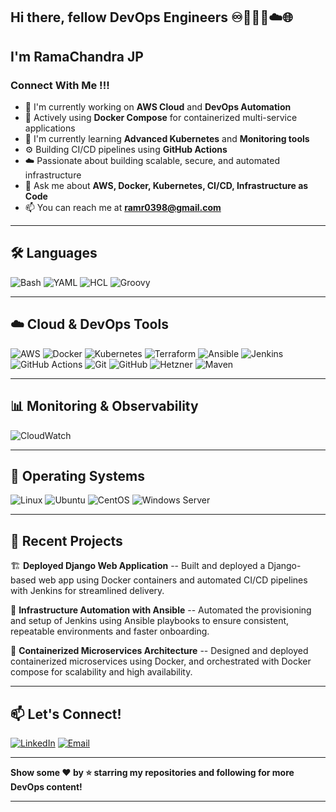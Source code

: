 ## Hi there, fellow DevOps Engineers ♾️👨🏼‍💻☁️🌐

## I'm RamaChandra JP

### Connect With Me !!!

- 🔭 I'm currently working on **AWS Cloud** and **DevOps Automation**
- 🐳 Actively using **Docker Compose** for containerized multi-service applications 
- 🌱 I'm currently learning **Advanced Kubernetes** and **Monitoring tools**
- ⚙️ Building CI/CD pipelines using **GitHub Actions**
- ☁️ Passionate about building scalable, secure, and automated infrastructure
- 💬 Ask me about **AWS, Docker, Kubernetes, CI/CD, Infrastructure as Code**
- 📫 You can reach me at **ramr0398@gmail.com**

---

## 🛠️ Languages

![Bash](https://img.shields.io/badge/-Bash-4EAA25?style=flat-square&logo=gnu-bash&logoColor=white)
![YAML](https://img.shields.io/badge/-YAML-CB171E?style=flat-square&logo=yaml&logoColor=white)
![HCL](https://img.shields.io/badge/-HCL-623CE4?style=flat-square&logo=terraform&logoColor=white)
![Groovy](https://img.shields.io/badge/-Groovy-4298B8?style=flat-square&logo=apache-groovy&logoColor=white)


---

## ☁️ Cloud & DevOps Tools

![AWS](https://img.shields.io/badge/-AWS-232F3E?style=flat-square&logo=amazon-aws&logoColor=white)
![Docker](https://img.shields.io/badge/-Docker-2496ED?style=flat-square&logo=docker&logoColor=white)
![Kubernetes](https://img.shields.io/badge/-Kubernetes-326CE5?style=flat-square&logo=kubernetes&logoColor=white)
![Terraform](https://img.shields.io/badge/-Terraform-623CE4?style=flat-square&logo=terraform&logoColor=white)
![Ansible](https://img.shields.io/badge/-Ansible-EE0000?style=flat-square&logo=ansible&logoColor=white)
![Jenkins](https://img.shields.io/badge/-Jenkins-D24939?style=flat-square&logo=jenkins&logoColor=white)
![GitHub Actions](https://img.shields.io/badge/-GitHub%20Actions-2088FF?style=flat-square&logo=github-actions&logoColor=white)
![Git](https://img.shields.io/badge/-Git-F05032?style=flat-square&logo=git&logoColor=white)
![GitHub](https://img.shields.io/badge/-GitHub-181717?style=flat-square&logo=github&logoColor=white)
![Hetzner](https://img.shields.io/badge/-Hetzner-D50C2D?style=flat-square&logo=hetzner&logoColor=white)
![Maven](https://img.shields.io/badge/-Maven-C71A36?style=flat-square&logo=apache-maven&logoColor=white)


---

## 📊 Monitoring & Observability

![CloudWatch](https://img.shields.io/badge/-CloudWatch-232F3E?style=flat-square&logo=amazon-aws&logoColor=white)

---

## 🐧 Operating Systems

![Linux](https://img.shields.io/badge/-Linux-FCC624?style=flat-square&logo=linux&logoColor=black)
![Ubuntu](https://img.shields.io/badge/-Ubuntu-E95420?style=flat-square&logo=ubuntu&logoColor=white)
![CentOS](https://img.shields.io/badge/-CentOS-262577?style=flat-square&logo=centos&logoColor=white)
![Windows Server](https://img.shields.io/badge/-Windows%20Server-0078D6?style=flat-square&logo=windows&logoColor=white)

---

## 🚀 Recent Projects

🏗️ **Deployed Django Web Application** --
Built and deployed a Django-based web app using Docker containers and automated CI/CD pipelines with Jenkins for streamlined delivery.

🔄 **Infrastructure Automation with Ansible** --
Automated the provisioning and setup of Jenkins using Ansible playbooks to ensure consistent, repeatable environments and faster onboarding.

🐳 **Containerized Microservices Architecture** --
Designed and deployed containerized microservices using Docker, and orchestrated with Docker compose for scalability and high availability.

---

## 📫 Let's Connect!

[![LinkedIn](https://img.shields.io/badge/-LinkedIn-0077B5?style=flat-square&logo=linkedin&logoColor=white)](https://in.linkedin.com/in/ramachandra-j-p-8a6a531b0)
[![Email](https://img.shields.io/badge/-Email-D14836?style=flat-square&logo=gmail&logoColor=white)](mailto:ramr0398@gmai.com)

---

**Show some ❤️ by ⭐ starring my repositories and following for more DevOps content!**

---


